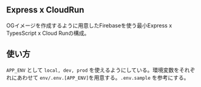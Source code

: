 ## Express x CloudRun

OGイメージを作成するように用意したFirebaseを使う最小Express x TypesScript x Cloud Runの構成。

## 使い方
`APP_ENV` として `local, dev, prod` を使えるようにしている。環境変数をそれぞれにあわせて `env/.env.[APP_ENV]`を用意する。`.env.sample` を参考にする。
